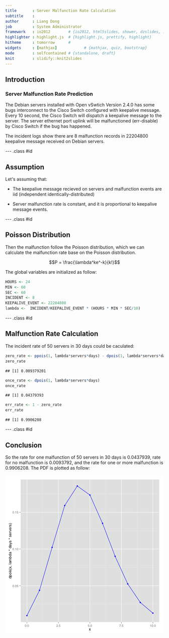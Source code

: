 ```yaml
---
title       : Server Malfunction Rate Calculation
subtitle    : 
author      : Liang Dong
job         : System Administrator
framework   : io2012        # {io2012, html5slides, shower, dzslides, ...}
highlighter : highlight.js  # {highlight.js, prettify, highlight}
hitheme     : tomorrow      # 
widgets     : [mathjax]            # {mathjax, quiz, bootstrap}
mode        : selfcontained # {standalone, draft}
knit        : slidify::knit2slides
---
```


## Introduction



### Server Malfunction Rate Prediction

The Debian servers installed with Open vSwtich Version 2.4.0 has some bugs interconnect to the Cisco Switch configured with keepalive message. Every 10 second, the Cisco Switch will dispatch a keepalive message to the server. The server ethernet port uplink will be malfunctioned (err-disable) by Cisco Switch if the bug has happened.

The incident logs show there are 8 malfunction records in 22204800 keepalive message received on Debian servers.

--- .class #id

## Assumption

Let's assuming that:

* The keepalive message recieved on servers and malfunction events are iid (independent identically-distributed)

* Server malfunction rate is constant, and it is proportional to keepalive message events.

--- .class #id 

## Poisson Distribution

Then the malfunction follow the Poisson distribution, which we can calculate the malfunction rate base on the Poisson distribution.

$$P = \frac{\lambda^ke^-k}{k!}$$

The global variables are initialized as follow:


```r
HOURS <- 24
MIN <- 60
SEC <- 60
INCIDENT <- 8
KEEPALIVE_EVENT <- 22204800
lambda <-  INCIDENT/KEEPALIVE_EVENT * (HOURS * MIN * SEC/10)
```

--- .class #id 

## Malfunction Rate Calculation

The incident rate of 50 servers in 30 days could be caculated:




```r
zero_rate <- ppois(1, lambda*servers*days) - dpois(1, lambda*servers*days)
zero_rate
```

```
## [1] 0.009379201
```


```r
once_rate <- dpois(1, lambda*servers*days)
once_rate
```

```
## [1] 0.04379393
```


```r
err_rate <- 1 - zero_rate
err_rate
```

```
## [1] 0.9906208
```

--- .class #id 

## Conclusion

So the rate for one malfunction of 50 servers in 30 days is 0.0437939, rate for no malfunction is 0.0093792, and the rate for one or more malfunction is 0.9906208. The PDF is plotted as follow:

![plot of chunk unnamed-chunk-6](assets/fig/unnamed-chunk-6-1.png)



